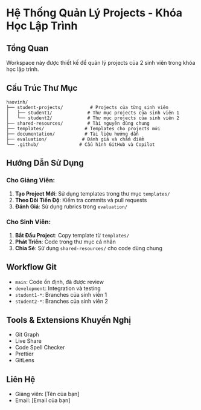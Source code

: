 # Hệ Thống Quản Lý Projects - Khóa Học Lập Trình

## Tổng Quan
Workspace này được thiết kế để quản lý projects của 2 sinh viên trong khóa học lập trình.

## Cấu Trúc Thư Mục

```
haovinh/
├── student-projects/          # Projects của từng sinh viên
│   ├── student1/             # Thư mục projects của sinh viên 1
│   └── student2/             # Thư mục projects của sinh viên 2
├── shared-resources/         # Tài nguyên dùng chung
├── templates/               # Templates cho projects mới
├── documentation/           # Tài liệu hướng dẫn
├── evaluation/             # Đánh giá và chấm điểm
└── .github/               # Cấu hình GitHub và Copilot
```

## Hướng Dẫn Sử Dụng

### Cho Giảng Viên:
1. **Tạo Project Mới**: Sử dụng templates trong thư mục `templates/`
2. **Theo Dõi Tiến Độ**: Kiểm tra commits và pull requests
3. **Đánh Giá**: Sử dụng rubrics trong `evaluation/`

### Cho Sinh Viên:
1. **Bắt Đầu Project**: Copy template từ `templates/`
2. **Phát Triển**: Code trong thư mục cá nhân
3. **Chia Sẻ**: Sử dụng `shared-resources/` cho code dùng chung

## Workflow Git
- `main`: Code ổn định, đã được review
- `development`: Integration và testing
- `student1-*`: Branches của sinh viên 1
- `student2-*`: Branches của sinh viên 2

## Tools & Extensions Khuyến Nghị
- Git Graph
- Live Share
- Code Spell Checker
- Prettier
- GitLens

## Liên Hệ
- Giảng viên: [Tên của bạn]
- Email: [Email của bạn]
